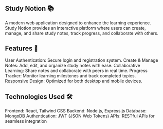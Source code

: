 ## **Study Notion 📚**
A modern web application designed to enhance the learning experience. Study Notion provides an interactive platform where users can create, manage, and share study notes, track progress, and collaborate with others.

## **Features 🚀**
User Authentication: Secure login and registration system.
Create & Manage Notes: Add, edit, and organize study notes with ease.
Collaborative Learning: Share notes and collaborate with peers in real time.
Progress Tracker: Monitor learning milestones and track completed topics.
Responsive Design: Optimized for both desktop and mobile devices.

## **Technologies Used 🛠️**
Frontend: React, Tailwind CSS
Backend: Node.js, Express.js
Database: MongoDB
Authentication: JWT (JSON Web Tokens)
APIs: RESTful APIs for seamless integration

